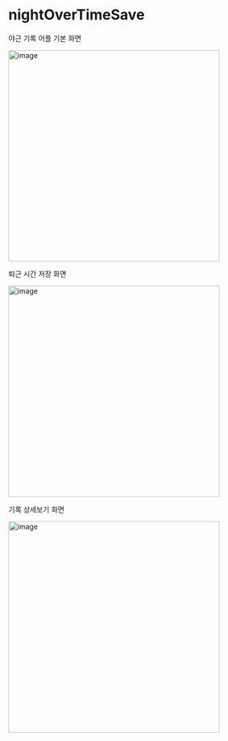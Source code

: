 # nightOverTimeSave
야근 기록 어플
기본 화면

<img width="419" alt="image" src="https://user-images.githubusercontent.com/75249291/202831396-18c82cd4-c199-489a-a44a-34529a6e9b3d.png">

퇴근 시간 저장 화면

<img width="419" alt="image" src="https://user-images.githubusercontent.com/75249291/202831424-77d2a2ab-29a6-48c8-ba62-79f27fd3d448.png">

기록 상세보기 화면

<img width="419" alt="image" src="https://user-images.githubusercontent.com/75249291/202831435-f87944f4-2995-446b-88a1-42ecce79854c.png">
